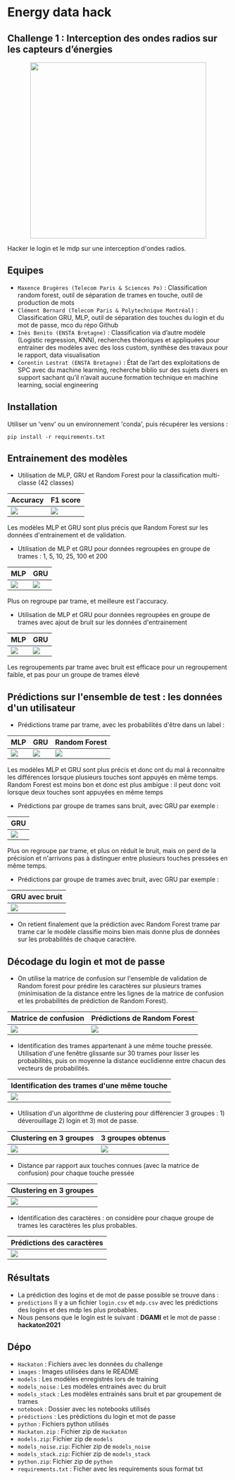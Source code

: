 # Energy data hack
## Challenge 1 : Interception des ondes radios sur les capteurs d’énergies

<p align="center">

<a >
    <img src='./images/logo_hackaton.png'  width="400"/>
</a>

</p>

Hacker le login et le mdp sur une interception d'ondes radios. 

## Equipes 


- `Maxence Brugères (Telecom Paris & Sciences Po)` :  Classification random forest, outil de séparation de trames en touche, outil de production de mots
- `Clément Bernard (Telecom Paris & Polytechnique Montréal)` : Classification GRU, MLP, outil de séparation des touches du login et du mot de passe, mco du répo Github
- `Inès Benito (ENSTA Bretagne)` :  Classification via d’autre modèle (Logistic regression, KNN), recherches théoriques et appliquées pour entrainer des modèles avec des loss custom, synthèse des travaux pour le rapport, data visualisation
- `Corentin Lestrat (ENSTA Bretagne)` : État de l’art des exploitations de SPC avec du machine learning, recherche biblio sur des sujets divers en support sachant qu’il n’avait aucune formation technique en machine learning, social engineering




## Installation

Utiliser un 'venv' ou un environnement 'conda', puis récupérer les versions :
```
pip install -r requirements.txt
```

## Entrainement des modèles

- Utilisation de MLP, GRU et Random Forest pour la classification multi-classe (42 classes)

| Accuracy | F1 score |
|---| --- |
| ![](/images/acc.png) | ![](/images/f1_scores.png) |

Les modèles MLP et GRU sont plus précis que Random Forest sur les données d'entrainement et de validation.


- Utilisation de MLP et GRU pour données regroupées en groupe de trames : 1, 5, 10, 25, 100 et 200

| MLP | GRU |
|---| --- |
| ![](/images/acc_without_noise_mlp.png) | ![](/images/acc_without_noise_gru.png) |

Plus on regroupe par trame, et meilleure est l'accuracy. 


- Utilisation de MLP et GRU pour données regroupées en groupe de trames avec ajout de bruit sur les données d'entrainement

| MLP | GRU |
|---| --- |
| ![](/images/acc_noise_mlp.png) | ![](/images/acc_noise_gru.png) |

Les regroupements par trame avec bruit est efficace pour un regroupement faible, et pas pour un groupe de trames élevé


## Prédictions sur l'ensemble de test : les données d'un utilisateur


- Prédictions trame par trame, avec les probabilités d'être dans un label :

| MLP | GRU | Random Forest |
|---| --- | --- | 
| ![](/images/y_test_proba_mlp.png) | ![](/images/y_test_proba_gru.png) |![](/images/y_test_proba_rf.png)  |

Les modèles MLP et GRU sont plus précis et donc ont du mal à reconnaitre les différences lorsque plusieurs touches sont appuyés en même temps.
Random Forest est moins bon et donc est plus ambigue : il peut donc voit lorsque deux touches sont appuyées en même temps


- Prédictions par groupe de trames sans bruit, avec GRU par exemple : 


| GRU |
| --- | 
| ![](/images/y_test_gru_stack.png) |

Plus on regroupe par trame, et plus on réduit le bruit, mais on perd de la précision et n'arrivons pas à distinguer entre plusieurs touches pressées en même temps. 



- Prédictions par groupe de trames avec bruit, avec GRU par exemple : 


| GRU avec bruit |
| --- | 
| ![](/images/y_test_gru_noise.png) |


- On retient finalement que la prédiction avec Random Forest trame par trame car le modèle classifie moins bien mais donne plus de données sur les probabilités de chaque caractère. 


## Décodage du login et mot de passe 

- On utilise la matrice de confusion sur l'ensemble de validation de Random forest pour prédire les caractères sur plusieurs trames (minimisation de la distance entre les lignes de la matrice de confusion et les probabilités de prédiction de Random Forest). 



| Matrice de confusion | Prédictions de Random Forest |
|---| --- |
| ![](/images/confusion_matrix.png) | ![](/images/y_test_confusion.png) |



- Identification des trames appartenant à une même touche pressée. Utilisation d'une fenêtre glissante sur 30 trames pour lisser les probabilités, puis on moyenne la distance euclidienne entre chacun des vecteurs de probabilités.  

| Identification des trames d'une même touche | 
|---| 
| ![](/images/pics.png) | 


- Utilisation d'un algorithme de clustering pour différencier 3 groupes : 1) déverouillage 2) login et 3) mot de passe. 

| Clustering en 3 groupes  | 3 groupes obtenus |
| --- | --- | 
| ![](/images/clustering.png) | ![](/images/clustering_groupes.png) | 

- Distance par rapport aux touches connues (avec la matrice de confusion) pour chaque touche pressée

| Clustering en 3 groupes  |
| --- | 
| ![](/images/distance_touches_connues.png) | 



- Identification des caractères : on considère pour chaque groupe de trames les caractères les plus probables.


| Prédictions des caractères  |
| --- | 
| ![](/images/caracteres.png) | 




## Résultats 

- La prédiction des logins et de mot de passe possible se trouve dans : 
 - `predictions`
Il y a un fichier `login.csv` et `mdp.csv` avec les prédictions des logins et des mdp les plus probables. 
- Nous pensons que le login est le suivant : **DGAMI** et le mot de passe : **hackaton2021**





## Dépo 

- `Hackaton` : Fichiers avec les données du challenge
- `images` : Images utilisées dans le README
- `models` : Les modèles enregistrés lors de training 
- `models_noise` : Les modèles entrainés avec du bruit 
- `models_stack` : Les modèles entrainés sans bruit et par groupement de trames 
- `notebook` : Dossier avec les notebooks utilisés 
- `prédictions` : Les prédictions du login et mot de passe 
- `python` : Fichiers python utilisés 
- `Hackaton.zip` : Fichier zip de `Hackaton` 
- `models.zip`: Fichier zip de `models`
- `models_noise.zip`: Fichier zip de `models_noise`
- `models_stack.zip`: Fichier zip de `models_stack`
- `python.zip`: Fichier zip de `python`
- `requirements.txt` : Ficher avec les requirements sous format txt
 






